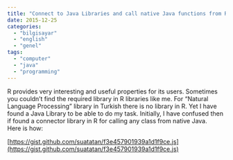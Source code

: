```yaml
---
title: "Connect to Java Libraries and call native Java functions from R"
date: 2015-12-25
categories: 
  - "bilgisayar"
  - "english"
  - "genel"
tags: 
  - "computer"
  - "java"
  - "programming"
---
```


R provides very interesting and useful properties for its users. Sometimes you couldn’t find the required library in R libraries like me. For “Natural Language Processing” library in Turkish there is no library in R. Yet I have found a Java Library to be able to do my task. Initially, I have confused then if found a connector library in R for calling any class from native Java.  
Here is how:

[https://gist.github.com/suatatan/f3e457901939a1d1f9ce.js](https://gist.github.com/suatatan/f3e457901939a1d1f9ce.js)
